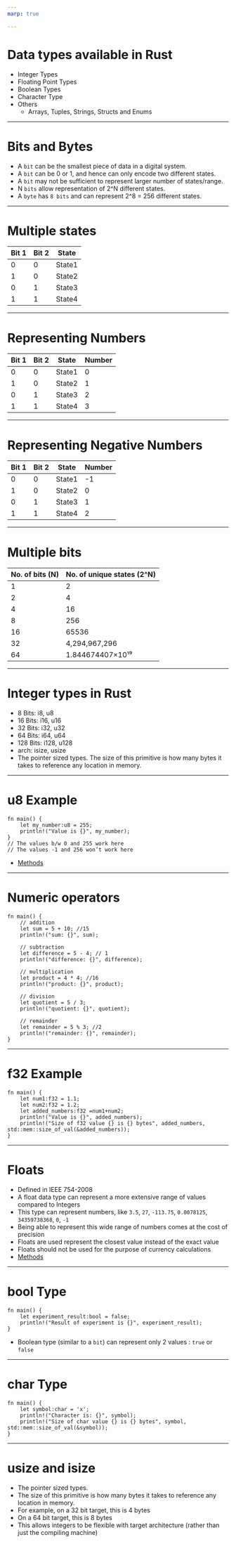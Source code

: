 ```yaml
---
marp: true

---
```



# Data types available in Rust

- Integer Types
- Floating Point Types
- Boolean Types
- Character Type
- Others
    - Arrays, Tuples, Strings, Structs and Enums

---
# Bits and Bytes

- A `bit` can be the smallest piece of data in a digital system.
- A `bit` can be 0 or 1, and hence can only encode two different states.
- A `bit` may not be sufficient to represent larger number of states/range.
- N `bits` allow representation of 2^N different states.
- A `byte` has `8 bits` and can represent 2^8 = 256 different states.

---

# Multiple states

| Bit 1 | Bit 2 | State |
|-------|-------|-------|
| 0     | 0     | State1|
| 1     | 0     | State2|
| 0     | 1     | State3|
| 1     | 1     | State4|

---

# Representing Numbers

| Bit 1 | Bit 2 | State  | Number |
|-------|-------|--------| -------|
| 0     | 0     | State1 | 0      |
| 1     | 0     | State2 | 1      |
| 0     | 1     | State3 | 2      |
| 1     | 1     | State4 | 3      |

---

# Representing Negative Numbers

| Bit 1 | Bit 2 | State  | Number |
|-------|-------|--------| -------|
| 0     | 0     | State1 | -1     |
| 1     | 0     | State2 | 0      |
| 0     | 1     | State3 | 1      |
| 1     | 1     | State4 | 2      |

---
# Multiple bits

| No. of bits (N) | No. of unique states (2^N) |
|----------|----------|
| 1 | 2 |
| 2 | 4 |
| 4 | 16 |
| 8 | 256 |
| 16 | 65536 |
| 32 | 4,294,967,296 |
| 64 | 1.844674407×10¹⁹ |


---

# Integer types in Rust

- 8 Bits: i8, u8
- 16 Bits: i16, u16
- 32 Bits: i32, u32
- 64 Bits: i64, u64
- 128 Bits: i128, u128
- arch: isize, usize
- The pointer sized types. The size of this primitive is how many bytes it takes to reference any location in memory.

---

# u8 Example

```
fn main() {
	let my_number:u8 = 255;
	println!("Value is {}", my_number);
}
// The values b/w 0 and 255 work here
// The values -1 and 256 won’t work here
```
- [Methods](https://doc.rust-lang.org/std/primitive.u8.html)

---

# Numeric operators

```
fn main() {
    // addition
    let sum = 5 + 10; //15
    println!("sum: {}", sum);
    
    // subtraction
    let difference = 5 - 4; // 1
    println!("difference: {}", difference);

    // multiplication
    let product = 4 * 4; //16
    println!("product: {}", product);
    
    // division
    let quotient = 5 / 3;
    println!("quotient: {}", quotient);
    
    // remainder
    let remainder = 5 % 3; //2
    println!("remainder: {}", remainder);
}
```
---

# f32 Example

```
fn main() {
	let num1:f32 = 1.1;
	let num2:f32 = 1.2;
	let added_numbers:f32 =num1+num2;
	println!("Value is {}", added_numbers);
	println!("Size of f32 value {} is {} bytes", added_numbers, std::mem::size_of_val(&added_numbers));
}
```
---
# Floats

- Defined in IEEE 754-2008
- A float data type can represent a more extensive range of values compared to Integers
- This type can represent numbers, like `3.5`, `27`, `-113.75`, `0.0078125`, `34359738368`, `0`, `-1`
- Being able to represent this wide range of numbers comes at the cost of precision
- Floats are used represent the closest value instead of the exact value
- Floats should not be used for the purpose of currency calculations
- [Methods](https://doc.rust-lang.org/std/primitive.f32.html)

---

# bool Type

```
fn main() {
	let experiment_result:bool = false;
	println!("Result of experiment is {}", experiment_result);
}
```
- Boolean type (similar to a `bit`) can represent only 2 values : `true` or `false`

---

# char Type

```
fn main() {
	let symbol:char = 'x';
	println!("Character is: {}", symbol);
	println!("Size of char value {} is {} bytes", symbol, std::mem::size_of_val(&symbol));
}
```

---

# usize and isize

- The pointer sized types. 
- The size of this primitive is how many bytes it takes to reference any location in memory.
- For example, on a 32 bit target, this is 4 bytes
- On a 64 bit target, this is 8 bytes
- This allows integers to be flexible with target architecture (rather than just the compiling machine)